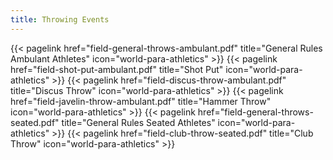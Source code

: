 ```yaml
---
title: Throwing Events
---
```

</section>

<section class="flex flex-col flex-wrap min-w-full mt-4 sm:min-w-0">
{{< pagelink href="field-general-throws-ambulant.pdf" title="General Rules Ambulant Athletes" icon="world-para-athletics" >}}
{{< pagelink href="field-shot-put-ambulant.pdf" title="Shot Put" icon="world-para-athletics" >}}
{{< pagelink href="field-discus-throw-ambulant.pdf" title="Discus Throw" icon="world-para-athletics" >}}
{{< pagelink href="field-javelin-throw-ambulant.pdf" title="Hammer Throw" icon="world-para-athletics" >}}
{{< pagelink href="field-general-throws-seated.pdf" title="General Rules Seated Athletes" icon="world-para-athletics" >}}
{{< pagelink href="field-club-throw-seated.pdf" title="Club Throw" icon="world-para-athletics" >}}